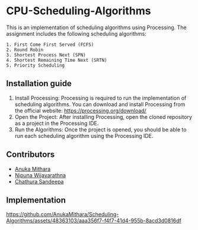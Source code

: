 # CPU-Scheduling-Algorithms

This is an implementation of scheduling algorithms using Processing. The assignment includes the following scheduling algorithms:

    1. First Come First Served (FCFS)
    2. Round Robin
    3. Shortest Process Next (SPN)
    4. Shortest Remaining Time Next (SRTN)
    5. Priority Scheduling

    
## Installation guide
1. Install Processing: Processing is required to run the implementation of scheduling algorithms.
     You can download and install Processing from the official website: https://processing.org/download/
3. Open the Project: After installing Processing, open the cloned repository as a project in the Processing IDE.
4. Run the Algorithms: Once the project is opened, you should be able to run each scheduling algorithm using the Processing IDE.

## Contributors

- [Anuka Mithara](https://github.com/AnukaMithara)
- [Nipuna Wijayarathna](https://github.com/NipunHWE98)
- [Chathura Sandeepa](https://github.com/Bandaranayake97)

## Implementation



https://github.com/AnukaMithara/Scheduling-Algorithms/assets/48363103/aaa356f7-f4f7-41d4-955b-8acd3d0816df


